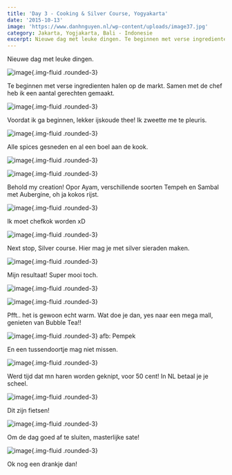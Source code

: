 ```yaml
---
title: 'Day 3 - Cooking & Silver Course, Yogyakarta'
date: '2015-10-13'
image: 'https://www.danhnguyen.nl/wp-content/uploads/image37.jpg'
category: Jakarta, Yogjakarta, Bali - Indonesie
excerpt: Nieuwe dag met leuke dingen. Te beginnen met verse ingredienten halen op de markt. Samen met de chef heb ik een...
---
```


Nieuwe dag met leuke dingen.

![image](https://www.danhnguyen.nl/wp-content/uploads/image33-1024x576.jpg){.img-fluid .rounded-3}

Te beginnen met verse ingredienten halen op de markt. Samen met de chef heb ik een aantal gerechten gemaakt.

![image](https://www.danhnguyen.nl/wp-content/uploads/image34-1024x576.jpg){.img-fluid .rounded-3}

Voordat ik ga beginnen, lekker ijskoude thee! Ik zweette me te pleuris.

![image](https://www.danhnguyen.nl/wp-content/uploads/image35-1024x576.jpg){.img-fluid .rounded-3}

Alle spices gesneden en al een boel aan de kook.

![image](https://www.danhnguyen.nl/wp-content/uploads/image37-1024x576.jpg){.img-fluid .rounded-3}

![image](https://www.danhnguyen.nl/wp-content/uploads/image39-1024x576.jpg){.img-fluid .rounded-3}

Behold my creation! Opor Ayam, verschillende soorten Tempeh en Sambal met Aubergine, oh ja kokos rijst.

![image](https://www.danhnguyen.nl/wp-content/uploads/image38-1024x576.jpg){.img-fluid .rounded-3}

Ik moet chefkok worden xD

![image](https://www.danhnguyen.nl/wp-content/uploads/image41-1024x576.jpg){.img-fluid .rounded-3}

Next stop, Silver course. Hier mag je met silver sieraden maken.

![image](https://www.danhnguyen.nl/wp-content/uploads/image36-1024x576.jpg){.img-fluid .rounded-3}

Mijn resultaat! Super mooi toch.

![image](https://www.danhnguyen.nl/wp-content/uploads/image43-1024x576.jpg){.img-fluid .rounded-3}

![image](https://www.danhnguyen.nl/wp-content/uploads/image44-1024x576.jpg){.img-fluid .rounded-3}

Pfft.. het is gewoon echt warm. Wat doe je dan, yes naar een mega mall, genieten van Bubble Tea!!

![image](https://www.danhnguyen.nl/wp-content/uploads/image45-1024x576.jpg){.img-fluid .rounded-3} afb: Pempek

En een tussendoortje mag niet missen.

![image](https://www.danhnguyen.nl/wp-content/uploads/image46-1024x576.jpg){.img-fluid .rounded-3}

Werd tijd dat mn haren worden geknipt, voor 50 cent! In NL betaal je je scheel.

![image](https://www.danhnguyen.nl/wp-content/uploads/image48-1024x576.jpg){.img-fluid .rounded-3}

Dit zijn fietsen!

![image](https://www.danhnguyen.nl/wp-content/uploads/image47-1024x576.jpg){.img-fluid .rounded-3}

Om de dag goed af te sluiten, masterlijke sate!

![image](https://www.danhnguyen.nl/wp-content/uploads/image49-1024x576.jpg){.img-fluid .rounded-3}

Ok nog een drankje dan!
